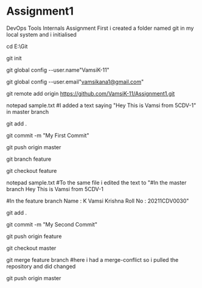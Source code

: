 # Assignment1
DevOps Tools Internals Assignment
First i created a folder named git in my local system and i initialised

cd E:\Git

git init

git global config --user.name"VamsiK-11"

git global config --user.email"vamsikana1@gmail.com"

git remote add origin https://github.com/VamsiK-11/Assignment1.git

notepad sample.txt    #I added a text saying "Hey This is Vamsi from 5CDV-1" in master branch

git add .

git commit -m "My First Commit"

git push origin master

git branch feature

git checkout feature

notepad sample.txt      #To the same file i edited the text to
"#In the master branch
Hey This is Vamsi from 5CDV-1

#In the feature branch
Name : K Vamsi Krishna
Roll No : 20211CDV0030"

git add .

git commit -m "My Second Commit"

git push origin feature

git checkout master

git merge feature branch        #here i had a merge-conflict so i pulled the repository and did changed   

git push origin master
